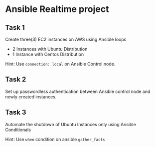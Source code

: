 
# Ansible Realtime project

## Task 1

Create three(3) EC2 instances on AWS using Ansible loops
- 2 Instances with Ubuntu Distribution
- 1 Instance with Centos Distribution

Hint: Use `connection: local` on Ansible Control node.

## Task 2

Set up passwordless authentication between Ansible control node and newly created 
instances.

## Task 3

Automate the shutdown of Ubuntu Instances only using Ansible Conditionals

Hint: Use `when` condition on ansible `gather_facts`
